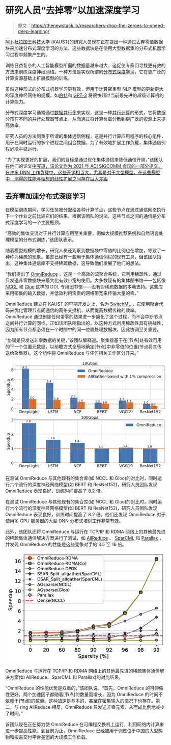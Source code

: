 # 研究人员“去掉零”以加速深度学习

> 原文：<https://thenewstack.io/researchers-drop-the-zeroes-to-speed-deep-learning/>

[阿卜杜拉国王科技大学](https://www.kaust.edu.sa/) (KAUST)的研究人员现在正在提出一种通过丢弃零值数据块来加速分布式深度学习的方法，这些数据块是在使用大型数据集的分布式机器学习过程中频繁产生的。

训练日益复杂的人工智能模型所需的数据量越来越大，这促使专家们寻找更有效的方法来训练深度神经网络。一种方法是实现所谓的[分布式深度学习](https://petuum.medium.com/intro-to-distributed-deep-learning-systems-a2e45c6b8e7)，它在更广泛的计算资源基础上扩展模型的训练。

虽然这种形式的分布式机器学习更有效，但用于计算密集型 NLP 模型的更新更大的深度神经网络的规模，如[伯特](https://thenewstack.io/detext-linkedins-open-source-deep-learning-framework-for-natural-language-processing/)和 [GPT-3](https://thenewstack.io/openais-gpt-3-makes-big-leap-forward-for-natural-language-processing/) 将很快超过当前最先进的超级计算机的计算能力。

分布式深度学习通常通过[数据并行化](https://www.tutorialspoint.com/data-parallelism-vs-task-parallelism)来实现，这是一种[并行计算](https://www.omnisci.com/technical-glossary/parallel-computing)的形式，它将数据分布在不同的并行处理器节点上，从而通过将计算负载分散到更广泛的资源上来提高效率。

研究人员的方法侧重于所谓的集体通信例程，这是并行计算应用程序的核心组件，用于在同时运行的多个进程之间组合数据。为了有效地扩展工作负载，集体通信例程必须平稳运行。

“为了实现更好的扩展，我们的目标是通过优化集体通信来降低通信开销，”该团队在他们的论文[中写道，该论文作为 2021 年 ACI SIGCOMM 会议的一部分提交。在许多 DNN 工作负载中，这些开销相当大，尤其是对于大型模型，在这些模型中，测得的性能与理想的线性扩展之间存在巨大差距](https://mcanini.github.io/papers/omnireduce.sigcomm21.pdf)

## 丢弃零加速分布式深度学习

在模型训练期间，学习任务被分配给各种计算节点，这些节点在通过通信网络执行下一个作业之前比较它们的结果。根据该团队的说法，这些节点之间的通信是分布式深度学习的一个主要瓶颈。

“高效的集体交流对于并行计算应用至关重要，例如大规模推荐系统和自然语言处理模型的分布式训练，”该团队表示。

随着模型规模的增长，研究人员还观察到数据块中零值的比例也在增加，导致了一种称为稀疏的现象。虽然已经有一些用于集体通信例程的现有工具，但该团队指出，这种集体通信库不支持稀疏数据，这导致他们发展了他们的想法。

“我们提出了 [OmniReduce](https://sands.kaust.edu.sa/project/omnireduce/) ，这是一个高效的流聚合系统，它利用稀疏性，通过只发送非零数据块来最大化有效带宽的使用。大多数现有的集体图书馆——包括像 [NCCL](https://developer.nvidia.com/nccl) 和 [Gloo](https://github.com/facebookincubator/gloo) 这样的 DDL 专用图书馆——没有对稀疏数据的本地支持。这些库采用密集的输入数据，并低效利用宝贵的网络带宽来传输大量的零。”

OmniReduce 建立在 KAUST 的早期开发之上，名为 [SwitchML](https://sands.kaust.edu.sa/project/switchml/) ，它使用聚合代码来优化管理节点间通信的网络交换机，从而提高数据传输的效率。OmniReduce 通过删除任何带零的结果进一步简化了这个过程，而不会中断节点之间并行计算的同步。正如该团队所指出的，以这种方式利用稀疏性具有挑战性，因为所有节点都必须在一个时隙中的同一位置处理数据块，因此协调至关重要。

“协调是只发送非零数据的关键，”该团队解释道。聚集器基于在[节点]处有效可用的下一个位置元数据，以前瞻方式全局地确定[节点]中非零值的位置(节点将其传送给聚集器)。这个组件将 OmniReduce 与任何相关工作区分开来。”

![In testing OmniReduce against other existing collective libraries like NCCL and Gloo, while running six popular deep neural net models like BERT and ResNet152, the team of researchers found that OmniReduce performed well, boosting training times by up to 8.2 times.](img/6d9a77e40d928e533e84e4c7cd975176.png)

在测试 OmniReduce 与其他现有的集合库(如 NCCL 和 Gloo)的对比时，同时运行六个流行的深度神经网络模型(如 BERT 和 ResNet152)，研究人员团队发现 OmniReduce 表现良好，训练时间提高了 8.2 倍。

在测试 OmniReduce 与其他现有的集合库(如 NCCL 和 Gloo)的对比时，同时运行六个流行的深度神经网络模型(如 BERT 和 ResNet152)，研究人员团队发现 OmniReduce 表现良好，训练时间提高了 8.2 倍。他们还发现 OmniReduce 对于使用多 GPU 服务器的大型 DNN 分布式培训工作非常有效。

此外，该团队还将 OmniReduce 与运行在 TCP/IP 和 RDMA 网络上的其他最先进的稀疏集体通信解决方案进行了测试，如 [AllReduce](https://tech.preferred.jp/en/blog/technologies-behind-distributed-deep-learning-allreduce/) 、 [SparCML](https://arxiv.org/abs/1802.08021) 和 [Parallax](https://github.com/snuspl/parallax) ，并发现 OmniReduce 的性能是这些竞争对手的 3.5 至 16 倍。

![The results of pitting OmniReduce against other state-of-the-art sparse collective communication solutions running on TCP/IP and RDMA networks like AllReduce, SparCML, and Parallax,](img/55582ff147014ce3097d2e1589b90432.png)

OmniReduce 与运行在 TCP/IP 和 RDMA 网络上的其他最先进的稀疏集体通信解决方案(如 AllReduce、SparCML 和 Parallax)的对比结果，

“OmniReduce 的性能优势是双重的，”该团队说。“首先，OmniReduce 的可伸缩性更好，两个加速因子都随着[节点]的数量而增长，因为 OmniReduce 的时间不依赖于[节点]的数量。这种加速是基本的，甚至在密集输入的情况下也存在。第二，与 ring AllReduce 相反，OmniReduce 只发送非零元素，从而成比例地减少了时间。”

该团队现在正在努力使 OmniReduce 在可编程交换机上运行，利用网络内计算来进一步提高性能。到目前为止，OmniReduce 已经被用于训练位于中国的大型购物和按需交付平台[美团](https://en.wikipedia.org/wiki/Meituan)的大规模工作负载。

<svg xmlns:xlink="http://www.w3.org/1999/xlink" viewBox="0 0 68 31" version="1.1"><title>Group</title> <desc>Created with Sketch.</desc></svg>